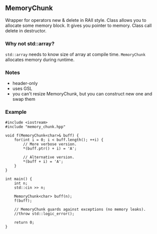 ## MemoryChunk
Wrapper for operators new & delete in RAII style. Class allows you to allocate some memory block. It gives you pointer to memory. Class call delete in destructor.

### Why not std::array?
`std::array` needs to know size of array at compile time. `MemoryChunk` allocates memory during runtime.

### Notes
* header-only
* uses GSL
* you can't resize MemoryChunk, but you can construct new one and swap them

### Example
```
#include <iostream>
#include "memory_chunk.hpp"

void f(MemoryChunk<char>& buff) {
	for(int i = 0; i < buff.length(); ++i) {
		// More verbose version.
		*(buff.ptr() + i) = 'A';

		// Alternative version.
		*(buff + i) = 'A';
	}
}

int main() {
	int n;
	std::cin >> n;

	MemoryChunk<char> buff(n);
	f(buff);

	// MemoryChunk guards against exceptions (no memory leaks).
	//throw std::logic_error();

	return 0;
}

```
